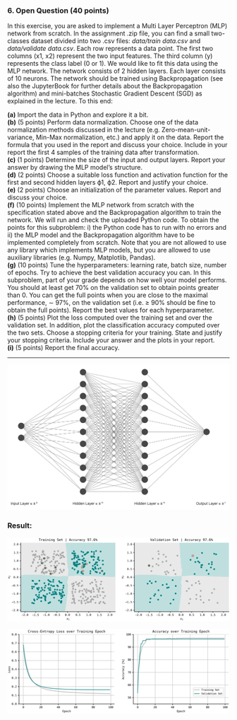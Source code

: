 ### 6. Open Question (40 points)
In this exercise, you are asked to implement a Multi Layer Perceptron (MLP) network from scratch. In the assignment .zip file, you can find a small two-classes dataset divided into two .csv files: _data/train data.csv_ and _data/validate data.csv_. Each row represents a data point. The first two columns (x1, x2) represent the two input features. The third column (y) represents the class label (0 or 1). We would like to fit this data using the MLP network. The network consists of 2 hidden layers. Each layer consists of 10 neurons. The network should be trained using Backpropagation (see also the JupyterBook for further details about the Backpropagation algorithm) and mini-batches Stochastic Gradient Descent (SGD) as explained in the lecture. To this end:

**(a)** Import the data in Python and explore it a bit.\
**(b)** (5 points) Perform data normalization. Choose one of the data normalization methods discussed in the lecture (e.g. Zero-mean-unit-variance, Min-Max normalization, etc.) and apply it on the data. Report the formula that you used in the report and discuss your choice. Include in your report the first 4 samples of the training data after transformation.\
**(c)** (1 points) Determine the size of the input and output layers. Report your answer by drawing the MLP model’s structure.\
**(d)** (2 points) Choose a suitable loss function and activation function for the first and second hidden layers ϕ1, ϕ2. Report and justify your choice.\
**(e)** (2 points) Choose an initialization of the parameter values. Report and discuss your choice.\
**(f)** (10 points) Implement the MLP network from scratch with the specification stated above and the Backpropagation algorithm to train the network. We will run and check the uploaded Python code. To obtain the points for this subproblem: i) the Python code has to run with no errors and ii) the MLP model and the Backpropagation algorithm have to be implemented completely from scratch. Note that you are not allowed to use any library which implements MLP models, but you are allowed to use auxiliary libraries (e.g. Numpy, Matplotlib, Pandas).\
**(g)** (10 points) Tune the hyperparameters: learning rate, batch size, number of epochs. Try to achieve the best validation accuracy you can. In this subproblem, part of your grade depends on how well your model performs. You should at least get 70% on the validation set to obtain points greater than 0. You can get the full points when you are close to the maximal performance, ∼ 97%, on the validation set (i.e. ≥ 90% should be fine to obtain the full points). Report the best values for each hyperparameter.\
**(h)** (5 points) Plot the loss computed over the training set and over the validation set. In addition, plot the classification accuracy computed over the two sets. Choose a stopping criteria for your training. State and justify your stopping criteria. Include your answer and the plots in your report.\
**(i)** (5 points) Report the final accuracy.

---

![alt text](https://github.com/tomasurdiales/MLP_NeuralNet_fromScratch/blob/master/diagram.png?raw=true)

### Result:

![alt text](https://github.com/tomasurdiales/MLP_NeuralNet_fromScratch/blob/master/figures/pic3_front.png?raw=true)

![alt text](https://github.com/tomasurdiales/MLP_NeuralNet_fromScratch/blob/master/figures/pic4_front.png?raw=true)
